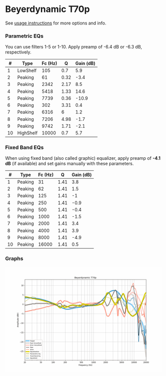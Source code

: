 # Beyerdynamic T70p
See [usage instructions](https://github.com/jaakkopasanen/AutoEq#usage) for more options and info.

### Parametric EQs
You can use filters 1-5 or 1-10. Apply preamp of -6.4 dB or -6.3 dB, respectively.

|   # | Type      |   Fc (Hz) |    Q |   Gain (dB) |
|-----|-----------|-----------|------|-------------|
|   1 | LowShelf  |       105 | 0.7  |         5.9 |
|   2 | Peaking   |        61 | 0.32 |        -3.4 |
|   3 | Peaking   |      2342 | 2.17 |         8.5 |
|   4 | Peaking   |      5418 | 1.33 |        14.6 |
|   5 | Peaking   |      7739 | 0.36 |       -10.9 |
|   6 | Peaking   |       302 | 3.31 |         0.4 |
|   7 | Peaking   |      6316 | 6    |         1.2 |
|   8 | Peaking   |      7206 | 4.98 |        -1.7 |
|   9 | Peaking   |      9742 | 1.71 |        -2.1 |
|  10 | HighShelf |     10000 | 0.7  |         5.7 |

### Fixed Band EQs
When using fixed band (also called graphic) equalizer, apply preamp of **-4.1 dB** (if available) and set gains manually with these parameters.

|   # | Type    |   Fc (Hz) |    Q |   Gain (dB) |
|-----|---------|-----------|------|-------------|
|   1 | Peaking |        31 | 1.41 |         3.8 |
|   2 | Peaking |        62 | 1.41 |         1.5 |
|   3 | Peaking |       125 | 1.41 |        -1   |
|   4 | Peaking |       250 | 1.41 |        -0.9 |
|   5 | Peaking |       500 | 1.41 |        -0.4 |
|   6 | Peaking |      1000 | 1.41 |        -1.5 |
|   7 | Peaking |      2000 | 1.41 |         3.4 |
|   8 | Peaking |      4000 | 1.41 |         3.9 |
|   9 | Peaking |      8000 | 1.41 |        -4.9 |
|  10 | Peaking |     16000 | 1.41 |         0.5 |

### Graphs
![](./Beyerdynamic%20T70p.png)

